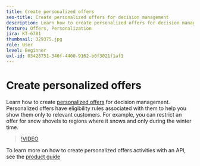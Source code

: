 ```yaml
---
title: Create personalized offers
seo-title: Create personalized offers for decision management
description: Learn how to create personalized offers for decision management. Personalized offers have eligibility rules associated with them to help you show them only to relevant customers.
feature: Offers, Personalization
jira: KT-6781
thumbnail: 329375.jpg
role: User
level: Beginner
exl-id: 03428751-340f-4400-9162-b0f3021f1af1
---
```

# Create personalized offers

Learn how to create [personalized offers](https://experienceleague.adobe.com/docs/journey-optimizer/using/offer-decisioniong/managing-offers-in-the-offer-library/creating-personalized-offers.html) for decision management. Personalized offers have eligibility rules associated with them to help you show them only to relevant customers. For example, you can restrict an offer for snow shovels to regions where it snows and only during the winter time.

>[!VIDEO](https://video.tv.adobe.com/v/329375?quality=12&learn=on)

To learn more on how to create personalized offers activities with an API, see the [product guide](https://experienceleague.adobe.com/docs/journey-optimizer/using/offer-decisioniong/api-reference/offers-api/personalized-offers/create.html)
